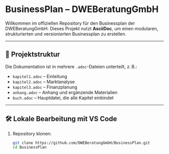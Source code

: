 # BusinessPlan – DWEBeratungGmbH

Willkommen im offiziellen Repository für den Businessplan der DWEBeratungGmbH. Dieses Projekt nutzt **AsciiDoc**, um einen modularen, strukturierten und versionierten Businessplan zu erstellen.

---

## 📁 Projektstruktur

Die Dokumentation ist in mehrere `.adoc`-Dateien unterteilt, z. B.:

- `kapitel1.adoc` – Einleitung
- `kapitel2.adoc` – Marktanalyse
- `kapitel3.adoc` – Finanzplanung
- `anhang.adoc` – Anhang und ergänzende Materialien
- `buch.adoc` – Hauptdatei, die alle Kapitel einbindet

---

## 🛠️ Lokale Bearbeitung mit VS Code

1. Repository klonen:
   ```bash
   git clone https://github.com/DWEBeratungGmbH/BusinessPlan.git
   cd BusinessPlan
   ```
